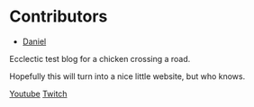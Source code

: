# Contributors

- [Daniel](./Daniel.md)

Ecclectic test blog for a chicken crossing a road.

Hopefully this will turn into a nice little website, but who knows.

[Youtube](./youtube.md)
[Twitch](./twitch.md)
